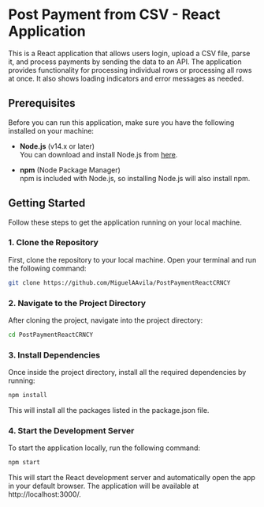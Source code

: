 
# Post Payment from CSV - React Application

This is a React application that allows users login, upload a CSV file, parse it, and process payments by sending the data to an API. The application provides functionality for processing individual rows or processing all rows at once. It also shows loading indicators and error messages as needed.

## Prerequisites
Before you can run this application, make sure you have the following installed on your machine:

- **Node.js** (v14.x or later)  
  You can download and install Node.js from [here](https://nodejs.org/).
  
- **npm** (Node Package Manager)  
  npm is included with Node.js, so installing Node.js will also install npm.

## Getting Started
Follow these steps to get the application running on your local machine.

### 1. Clone the Repository

First, clone the repository to your local machine. Open your terminal and run the following command:

```bash
git clone https://github.com/MiguelAAvila/PostPaymentReactCRNCY
```
### 2. Navigate to the Project Directory
After cloning the project, navigate into the project directory:

``` bash 
cd PostPaymentReactCRNCY 
```

### 3. Install Dependencies
Once inside the project directory, install all the required dependencies by running:

``` bash 
npm install 
```
This will install all the packages listed in the package.json file.


### 4. Start the Development Server
To start the application locally, run the following command:

``` bash 
npm start 
```
This will start the React development server and automatically open the app in your default browser. The application will be available at http://localhost:3000/.

